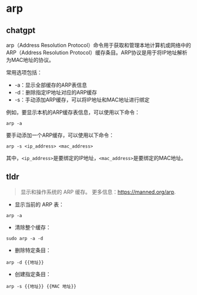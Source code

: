 # arp 
## chatgpt 
arp（Address Resolution Protocol）命令用于获取和管理本地计算机或网络中的 ARP（Address Resolution Protocol）缓存条目。ARP协议是用于将IP地址解析为MAC地址的协议。

常用选项包括：

- -a：显示全部缓存的ARP表信息
- -d：删除指定IP地址对应的ARP缓存
- -s：手动添加ARP缓存，可以将IP地址和MAC地址进行绑定

例如，要显示本机的ARP缓存表信息，可以使用以下命令：

```
arp -a
```

要手动添加一个ARP缓存，可以使用以下命令：

```
arp -s <ip_address> <mac_address>
```

其中，`<ip_address>`是要绑定的IP地址，`<mac_address>`是要绑定的MAC地址。 

## tldr 
 
> 显示和操作系统的 ARP 缓存。
> 更多信息：<https://manned.org/arp>.

- 显示当前的 ARP 表：

`arp -a`

- 清除整个缓存：

`sudo arp -a -d`

- 删除特定条目：

`arp -d {{地址}}`

- 创建指定条目：

`arp -s {{地址}} {{MAC 地址}}`
